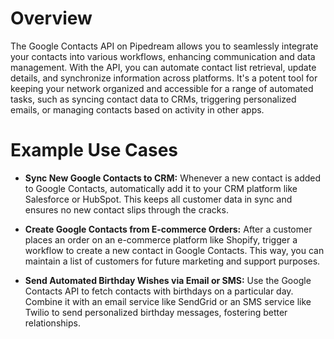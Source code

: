 # Overview

The Google Contacts API on Pipedream allows you to seamlessly integrate your contacts into various workflows, enhancing communication and data management. With the API, you can automate contact list retrieval, update details, and synchronize information across platforms. It's a potent tool for keeping your network organized and accessible for a range of automated tasks, such as syncing contact data to CRMs, triggering personalized emails, or managing contacts based on activity in other apps.

# Example Use Cases

- **Sync New Google Contacts to CRM:** Whenever a new contact is added to Google Contacts, automatically add it to your CRM platform like Salesforce or HubSpot. This keeps all customer data in sync and ensures no new contact slips through the cracks.

- **Create Google Contacts from E-commerce Orders:** After a customer places an order on an e-commerce platform like Shopify, trigger a workflow to create a new contact in Google Contacts. This way, you can maintain a list of customers for future marketing and support purposes.

- **Send Automated Birthday Wishes via Email or SMS:** Use the Google Contacts API to fetch contacts with birthdays on a particular day. Combine it with an email service like SendGrid or an SMS service like Twilio to send personalized birthday messages, fostering better relationships.
